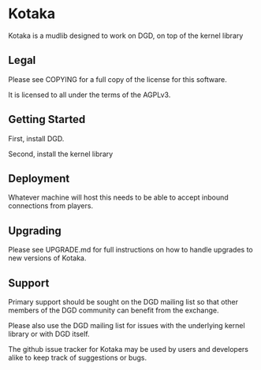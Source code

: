 # Kotaka

Kotaka is a mudlib designed to work on DGD, on top of the kernel library

## Legal

Please see COPYING for a full copy of the license for this software.

It is licensed to all under the terms of the AGPLv3.

## Getting Started

First, install DGD.

Second, install the kernel library

## Deployment

Whatever machine will host this needs to be able to accept inbound
connections from players.

## Upgrading

Please see UPGRADE.md for full instructions on how to handle upgrades to new versions of Kotaka.

## Support

Primary support should be sought on the DGD mailing list so that other
members of the DGD community can benefit from the exchange.

Please also use the DGD mailing list for issues with the underlying kernel library or with DGD itself.

The github issue tracker for Kotaka may be used by users and developers
alike to keep track of suggestions or bugs.
